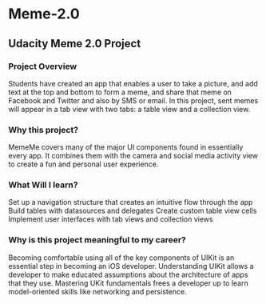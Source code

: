 # Meme-2.0
## Udacity Meme 2.0 Project

### Project Overview
Students have created an app that enables a user to take a picture, and add text at the top and bottom to form a meme, and share that meme on Facebook and Twitter and also by SMS or email. In this project, sent memes will appear in a tab view with two tabs: a table view and a collection view.

### Why this project?
MemeMe covers many of the major UI components found in essentially every app. It combines them with the camera and social media activity view to create a fun and personal user experience.

### What Will I learn?
Set up a navigation structure that creates an intuitive flow through the app
Build tables with datasources and delegates
Create custom table view cells
Implement user interfaces with tab views and collection views

### Why is this project meaningful to my career?
Becoming comfortable using all of the key components of UIKit is an essential step in becoming an iOS developer.
Understanding UIKit allows a developer to make educated assumptions about the architecture of apps that they use.
Mastering UKit fundamentals frees a developer up to learn model-oriented skills like networking and persistence.
